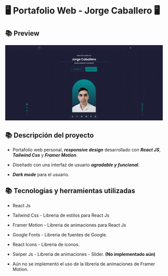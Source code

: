 # 🖥️ Portafolio Web - Jorge Caballero 🖥️

## 📚 Preview
![preview](./src/assets/img/preview.png)

## 📚 Descripción del proyecto
- Portafolio web personal, ***responsive design*** desarrollado con ***React JS***, ***Tailwind Css*** y ***Framer Motion***.

- Diseñado con una interfaz de usuario ***agradable y funcional***.

- ***Dark mode*** para el usuario.

## 📚 Tecnologías y herramientas utilizadas
- React Js
- Tailwind Css - Libreria de estilos para React Js
- Framer Motion - Libreria de animaciones para React Js
- Google Fonts - Libreria de fuentes de Google.
- React Icons - Libreria de iconos.
- Swiper Js - Libreria de animaciones - Slider. **(No implementado aún)**

- Aún no se implementó el uso de la libreria de animaciones de Framer Motion.